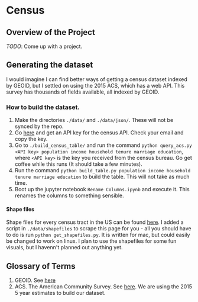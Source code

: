 # Census

## Overview of the Project
*TODO*: Come up with a project.

## Generating the dataset
I would imagine I can find better ways of getting a census dataset indexed by GEOID, but I settled on using the 2015 ACS, which has a web API.  This survey has thousands of fields available, all indexed by GEOID.

### How to build the dataset.
1. Make the directories `./data/` and `./data/json/`.  These will not be synced by the repo.
2. Go [here](https://api.census.gov/data/key_signup.html) and get an API key for the census API.  Check your email and copy the key.
3. Go to `./build_census_table/` and run the command `python query_acs.py <API key> population income household tenure marriage education`, where `<API key>` is the key you received from the census bureau.  Go get coffee while this runs (It should take a few minutes).
4. Run the command `python build_table.py population income household tenure marriage education` to build the table.  This will not take as much time.
5. Boot up the jupyter notebook `Rename Columns.ipynb` and execute it.  This renames the columns to something sensible.

#### Shape files
Shape files for every census tract in the US can be found [here](https://www.census.gov/geo/maps-data/data/cbf/cbf_tracts.html).  I added a script in `./data/shapefiles` to scrape this page for you - all you should have to do is run `python get_shapefiles.py`.  It is written for mac, but could easily be changed to work on linux.  I plan to use the shapefiles for some fun visuals, but I havenn't planned out anything yet.

## Glossary of Terms
1. GEOID.  See [here](https://www.census.gov/geo/reference/geoidentifiers.html)
2. ACS.  The American Community Survey.  See [here](https://en.wikipedia.org/wiki/American_Community_Survey).  We are using the 2015 5 year estimates to build our dataset.
